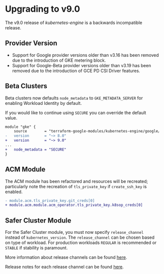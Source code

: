 # Upgrading to v9.0

The v9.0 release of *kubernetes-engine* is a backwards incompatible
release.

## Provider Version

- Support for Google provider versions older than v3.16 has been removed due to the introduction of GKE metering block.
- Support for Google-Beta provider versions older than v3.19 has been removed due to the introduction of GCE PD CSI Driver features.

## Beta Clusters

Beta clusters now defaults `node_metadata` to `GKE_METADATA_SERVER` for enabling Workload Identity by default.

If you would like to continue using `SECURE` you can override the default value.

```diff
module "gke" {
    source        = "terraform-google-modules/kubernetes-engine/google//modules/beta-public-cluster"
-   version       = "~> 8.0"
+   version       = "~> 9.0"
...
+   node_metadata = "SECURE"
}
```

## ACM Module

The ACM module has been refactored and resources will be recreated; particularly note the recreation of `tls_private_key` if `create_ssh_key` is enabled.

```diff
- module.acm.tls_private_key.git_creds[0]
+ module.acm.module.acm_operator.tls_private_key.k8sop_creds[0]
```

## Safer Cluster Module

For the Safer Cluster module, you must now specify `release_channel` instead of `kubernetes_version`.
The `release_channel` can be chosen based on type of workload. For production workloads `REGULAR` is recommended or `STABLE` if stability is paramount.

More information about release channels can be found [here](https://cloud.google.com/kubernetes-engine/docs/concepts/release-channels).

Release notes for each release channel can be found [here](https://cloud.google.com/kubernetes-engine/docs/release-notes).
